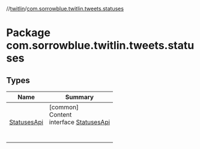 //[twitlin](../index.md)/[com.sorrowblue.twitlin.tweets.statuses](index.md)



# Package com.sorrowblue.twitlin.tweets.statuses  


## Types  
  
|  Name|  Summary| 
|---|---|
| <a name="com.sorrowblue.twitlin.tweets.statuses/StatusesApi///PointingToDeclaration/"></a>[StatusesApi](-statuses-api/index.md)| <a name="com.sorrowblue.twitlin.tweets.statuses/StatusesApi///PointingToDeclaration/"></a>[common]  <br>Content  <br>interface [StatusesApi](-statuses-api/index.md)  <br><br><br>

